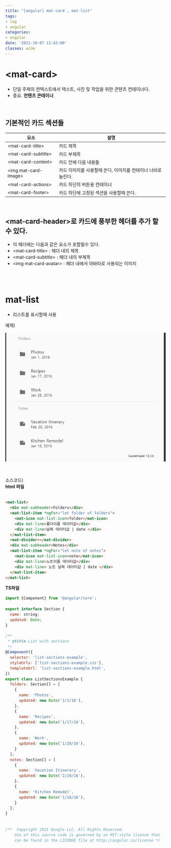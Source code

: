 ```yaml
---
title: "[angular] mat-card , mat-list"
tags:
- log
- angular
categories:
- angular
date: '2021-10-07 11:42:00'
classes: wide
---
```


# \<mat-card>
- 단일 주제의 컨텍스트에서 텍스트, 사진 및 작업을 위한 콘텐츠 컨테이너다.
- 중요. **컨텐츠 콘테이너**

<br/>

## 기본적인 카드 섹션들
|요소|설명|
|---|---|
|\<mat-card-title>|카드 제목|
|\<mat-card-subtitle>|카드 부제목|
|\<mat-card-content>|카드 안에 다음 내용들|
|\<img mat-card-image>|카드 이미지를 사용할때 쓴다, 이미지를 컨테이너 너비로 늘린다.|
|\<mat-card-actions>|카드 하단의 버튼용 컨테이너|
|\<mat-card-footer>|카드 하단에 고정된 섹션을 사용할때 쓴다.|

<br/>

## \<mat-card-header>로 카드에 풍부한 헤더를 추가 할 수 있다.
- 이 헤더에는 다음과 같은 요소가 포함될수 있다.
- \<mat-card-title> : 헤더 내의 제목
- \<mat-card-subtitle> : 헤더 내의 부제목
- \<img mat-card-avatar> : 헤더 내에서 아바타로 사용되는 이미지

<br/>
<br/>

# mat-list
- 리스트를 표시할때 사용

예제)

![mat-list.png](/assets\image\posts_image\mat-list.png)

<br/>

소스코드)  
**html 파일**

```html

<mat-list>
  <div mat-subheader>Folders</div>
  <mat-list-item *ngFor="let folder of folders">
    <mat-icon mat-list-icon>folder</mat-icon>
    <div mat-line>폴더이름 데이터값</div>
    <div mat-line>날짜 데이터값 | date </div>
  </mat-list-item>
  <mat-divider></mat-divider>
  <div mat-subheader>Notes</div>
  <mat-list-item *ngFor="let note of notes">
    <mat-icon mat-list-icon>note</mat-icon>
    <div mat-line>노트이름 데이터값</div>
    <div mat-line> 노트 날짜 데이터값 | date </div>
  </mat-list-item>
</mat-list> 

```


**TS파일**
```javascript
import {Component} from '@angular/core';

export interface Section {
  name: string;
  updated: Date;
}

/**
 * @title List with sections
 */
@Component({
  selector: 'list-sections-example',
  styleUrls: ['list-sections-example.css'],
  templateUrl: 'list-sections-example.html',
})
export class ListSectionsExample {
  folders: Section[] = [
    {
      name: 'Photos',
      updated: new Date('1/1/16'),
    },
    {
      name: 'Recipes',
      updated: new Date('1/17/16'),
    },
    {
      name: 'Work',
      updated: new Date('1/28/16'),
    }
  ];
  notes: Section[] = [
    {
      name: 'Vacation Itinerary',
      updated: new Date('2/20/16'),
    },
    {
      name: 'Kitchen Remodel',
      updated: new Date('1/18/16'),
    }
  ];
}


/**  Copyright 2021 Google LLC. All Rights Reserved.
    Use of this source code is governed by an MIT-style license that
    can be found in the LICENSE file at http://angular.io/license */
```



